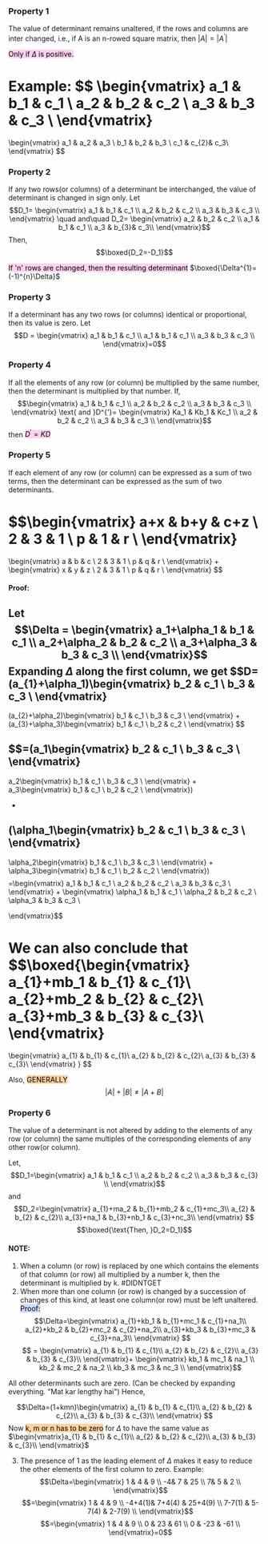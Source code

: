 ### Property 1
The value of determinant remains unaltered, if the rows and columns are inter changed, i.e., if A is an n-rowed square matrix, then $|A| = |A^{'}|$

<mark style="background: #FFB8EBA6;">Only if $\Delta$ is positive.</mark> 

Example:
$$
\begin{vmatrix}
a_1 & b_1 & c_1 \\
a_2 & b_2 & c_2 \\
a_3 & b_3 & c_3 \\
\end{vmatrix}
=
\begin{vmatrix}
a_1 & a_2 & a_3 \\
b_1 & b_2 & b_3 \\
c_1 & c_{2}& c_3\\
\end{vmatrix}
$$

### Property 2
If any two rows(or columns) of a determinant be interchanged, the value of determinant is changed in sign only.
Let $$D_1=
\begin{vmatrix}
a_1 & b_1 & c_1 \\
a_2 & b_2 & c_2 \\
a_3 & b_3 & c_3 \\
\end{vmatrix}
\quad and\quad D_2=
\begin{vmatrix}
a_2 & b_2 & c_2 \\
a_1 & b_1 & c_1 \\
a_3 & b_{3}& c_3\\
\end{vmatrix}$$
Then, $$\boxed{D_2=-D_1}$$

<mark style="background: #FFB8EBA6;">If 'n' rows are changed, then the resulting determinant</mark> $\boxed{\Delta^{1}=(-1)^{n}\Delta}$

### Property 3
If a determinant has any two rows (or columns) identical or proportional, then its value is zero.
Let $$D = \begin{vmatrix}
a_1 & b_1 & c_1 \\
a_1 & b_1 & c_1 \\
a_3 & b_3 & c_3 \\
\end{vmatrix}=0$$

### Property 4
If all the elements of any row (or column) be multiplied by the same number, then the determinant is multiplied by that number.
If,
$$\begin{vmatrix}
a_1 & b_1 & c_1 \\
a_2 & b_2 & c_2 \\
a_3 & b_3 & c_3 \\
\end{vmatrix}
\text{ and }D^{'}=
\begin{vmatrix}
Ka_1 & Kb_1 & Kc_1 \\
a_2 & b_2 & c_2 \\
a_3 & b_3 & c_3 \\
\end{vmatrix}$$
then <mark style="background: #FFB8EBA6;">$D^{'}=KD$</mark> 

### Property 5
If each element of any row (or column) can be expressed as a sum of two terms, then the determinant can be expressed as the sum of two determinants.

$$\begin{vmatrix}
a+x & b+y & c+z \\
2 & 3 & 1 \\
p & 1 & r \\
\end{vmatrix}
=
\begin{vmatrix}
a & b & c \\
2 & 3 & 1 \\
p & q & r \\
\end{vmatrix}
+
\begin{vmatrix}
x & y & z \\
2 & 3 & 1 \\
p & q & r \\
\end{vmatrix}
$$

#### Proof:
Let 
$$\Delta = \begin{vmatrix}
a_1+\alpha_1 & b_1 & c_1 \\
a_2+\alpha_2 & b_2 & c_2 \\
a_3+\alpha_3 & b_3 & c_3 \\
\end{vmatrix}$$
Expanding $\Delta$ along the first column, we get
$$D=(a_{1}+\alpha_1)\begin{vmatrix}
b_2 & c_1 \\
b_3 & c_3 \\
\end{vmatrix}
-
(a_{2}+\alpha_2)\begin{vmatrix}
b_1 & c_1 \\
b_3 & c_3 \\
\end{vmatrix}
+
(a_{3}+\alpha_3)\begin{vmatrix}
b_1 & c_1 \\
b_2 & c_2 \\
\end{vmatrix}
$$

$$=(a_1\begin{vmatrix}
b_2 & c_1 \\
b_3 & c_3 \\
\end{vmatrix}
-
a_2\begin{vmatrix}
b_1 & c_1 \\
b_3 & c_3 \\
\end{vmatrix}
+
a_3\begin{vmatrix}
b_1 & c_1 \\
b_2 & c_2 \\
\end{vmatrix})

+

(\alpha_1\begin{vmatrix}
b_2 & c_1 \\
b_3 & c_3 \\
\end{vmatrix}
-
\alpha_2\begin{vmatrix}
b_1 & c_1 \\
b_3 & c_3 \\
\end{vmatrix}
+
\alpha_3\begin{vmatrix}
b_1 & c_1 \\
b_2 & c_2 \\
\end{vmatrix})
$$
$$=\begin{vmatrix}
a_1 & b_1 & c_1 \\
a_2 & b_2 & c_2 \\
a_3 & b_3 & c_3 \\
\end{vmatrix}
+
\begin{vmatrix}
\alpha_1 & b_1 & c_1 \\
\alpha_2 & b_2 & c_2 \\
\alpha_3 & b_3 & c_3 \\

\end{vmatrix}$$

We can also conclude that
$$\boxed{\begin{vmatrix}
    a_{1}+mb_1       & b_{1} & c_{1}\\
    a_{2}+mb_2       & b_{2} & c_{2}\\
    a_{3}+mb_3       & b_{3} & c_{3}\\
\end{vmatrix}
=
\begin{vmatrix}
    a_{1}       & b_{1} & c_{1}\\
    a_{2}       & b_{2} & c_{2}\\
    a_{3}       & b_{3} & c_{3}\\
\end{vmatrix}
}
$$


Also, <mark style="background: #FFB86CA6;">GENERALLY</mark> 
$$|A|+|B|\neq |A+B|$$


### Property 6
The value of a determinant is not altered by adding to the elements of any row (or column) the same multiples of the corresponding elements of any other row(or column).

Let,
$$D_1=\begin{vmatrix}
a_1 & b_1 & c_1 \\
a_2 & b_2 & c_2 \\
a_3 & b_3 & c_{3} \\
\end{vmatrix}$$
and 
$$D_2=\begin{vmatrix}
    a_{1}+ma_2       & b_{1}+mb_2 & c_{1}+mc_3\\
    a_{2}       & b_{2} & c_{2}\\
    a_{3}+na_1       & b_{3}+nb_1 & c_{3}+nc_3\\
\end{vmatrix}
$$
$$\boxed{\text{Then, }D_2=D_1}$$

#### NOTE:
1. When a column (or row) is replaced by one which contains the elements of that column (or row) all multiplied by a number k, then the determinant is multiplied by k. #DIDNTGET
2. When more than one column (or row) is changed by a succession of changes of this kind, at least one column(or row) must be left unaltered.
 <mark style="background: #ADCCFFA6;">Proof:</mark> 
$$\Delta=\begin{vmatrix}
    a_{1}+kb_1       & b_{1}+mc_1 & c_{1}+na_1\\
    a_{2}+kb_2       & b_{2}+mc_2 & c_{2}+na_2\\
    a_{3}+kb_3       & b_{3}+mc_3 & c_{3}+na_3\\
\end{vmatrix}
$$
$$
= \begin{vmatrix}
    a_{1}       & b_{1} & c_{1}\\
    a_{2}       & b_{2} & c_{2}\\
    a_{3}       & b_{3} & c_{3}\\
\end{vmatrix}+
\begin{vmatrix}
kb_1 & mc_1 & na_1 \\
kb_2 & mc_2 & na_2 \\
kb_3 & mc_3 & nc_3 \\
\end{vmatrix}$$

All other determinants such are zero. (Can be checked by expanding everything. "Mat kar lengthy hai")
Hence,

$$\Delta=(1+kmn)\begin{vmatrix}
    a_{1}       & b_{1} & c_{1}\\
    a_{2}       & b_{2} & c_{2}\\
    a_{3}       & b_{3} & c_{3}\\
\end{vmatrix}
$$
Now <mark style="background: #FFB86CA6;">k, m or n has to be zero</mark> for $\Delta$ to have the same value as $\begin{vmatrix}a_{1}       & b_{1} & c_{1}\\ a_{2}       & b_{2} & c_{2}\\ a_{3}       & b_{3} & c_{3}\\ \end{vmatrix}$

3. The presence of 1 as the leading element of $\Delta$ makes it easy to reduce the other elements of the first column to zero.
Example:
$$\Delta=\begin{vmatrix}
1 & 4 & 9 \\
-4& 7 & 25 \\
7& 5 & 2 \\
\end{vmatrix}$$
$$=\begin{vmatrix}
1 & 4 & 9 \\
-4+4(1)& 7+4(4) & 25+4(9) \\
7-7(1) & 5-7(4) & 2-7(9) \\
\end{vmatrix}$$
$$=\begin{vmatrix}
1 & 4 & 9 \\
0 & 23 & 61 \\
0 & -23 & -61 \\
\end{vmatrix}=0$$
